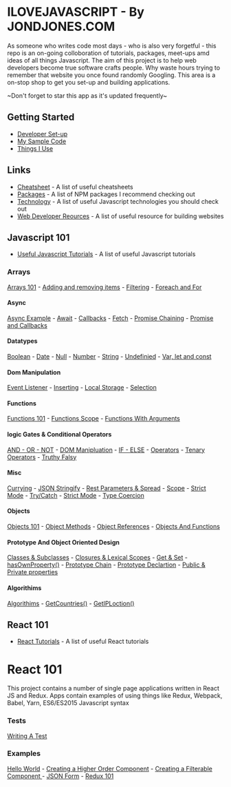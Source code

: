 # ILOVEJAVASCRIPT - By JONDJONES.COM

As someone who writes code most days - who is also very forgetful - this repo is an on-going colloboration of tutorials, packages, meet-ups amd ideas of all things Javascript.  The aim of this project is to help web developers become true software crafts people.  Why waste hours trying to remember that website you once found randomly Googling.  This area is a on-stop shop to get you set-up and building applications. 

~Don't forget to star this app as it's updated frequently~

## Getting Started

-   [Developer Set-up](docs/DEVELOPERSETUP.md)
-   [My Sample Code](docs/MYCODE.md)
-   [Things I  Use](docs/THINGSIUSE.md)

## Links

-   [Cheatsheet](docs/CHEATSHEET.md) - A list of useful cheatsheets  
-   [Packages](docs/PACKAGES.md) - A list of NPM packages I recommend checking out  
-   [Technology](docs/TECHNOLOGY.md) - A list of useful Javascript technologies you should check out
-   [Web Developer Reources](docs/WEBDEVRESOURCES.md) - A list of useful resource for building websites

## Javascript 101

-   [Useful Javascript Tutorials](docs/JAVASCRIPT.md) - A list of useful Javascript tutorials  

### Arrays

[Arrays 101](./javascript-101/arrays/arrays-101.md) -
[Adding and removing items](./javascript-101/arrays/array-adding-removing.md) -
[Filtering](./javascript-101/arrays/arrays-filtering) -
[Foreach and For](./javascript-101/arrays/arrays-for)

#### Async

[Async Example](./javascript-101/async/async-example.md) -
[Await](./javascript-101/async/await.md) -
[Callbacks](./javascript-101/async/callbacks.md) -
[Fetch](./javascript-101/async/fetch.md) -
[Promise Chaining](./javascript-101/async/promise-chaining.md) -
[Promise and Callbacks](./javascript-101/async/promises-and-callbacks.md)

#### Datatypes

[Boolean](./javascript-101/data-types/boolean.md) -
[Date](./javascript-101/data-types/date.md) -
[Null](./javascript-101/data-types/null.md) -
[Number](./javascript-101/data-types/null.md) -
[String](./javascript-101/data-types/string.md) -
[Undefinied](./javascript-101/data-types/undefinied.md) -
[Var, let and const](./javascript-101/data-types/uvar-let-const.md)

#### Dom Manipulation
[Event Listener](./javascript-101/dom-manipulation/event-listener.md) - 
[Inserting](./javascript-101/dom-manipulation/insertation.md) - 
[Local Storage](./javascript-101/dom-manipulation/local-storage.md) - 
[Selection](./javascript-101/dom-manipulation/selection.md)

#### Functions
[Functions 101](./javascript-101/dom-manipulation/functions-101.md) - 
[Functions Scope](./javascript-101/dom-manipulation/functions-101.md) - 
[Functions With Arguments](./javascript-101/dom-manipulation/functions-101.md)

#### logic Gates & Conditional Operators
[AND - OR - NOT](./javascript-101/logic-gates-conditional/and-or-not-statements.md) - 
[DOM Manipluation](./javascript-101/logic-gates-conditional/dom-manipulation.md) - 
[IF - ELSE](./javascript-101/logic-gates-conditional/if-else-statements) - 
[Operators](./javascript-101/logic-gates-conditional/operators) - 
[Tenary Operators](./javascript-101/logic-gates-conditional/ternary-operator) - 
[Truthy Falsy](./javascript-101/logic-gates-conditional/truthy-falsy)

#### Misc

[Currying](./javascript-101/misc/currying.md) - 
[JSON Stringify](./javascript-101/misc/json-stringify-and-parse.md) - 
[Rest Parameters & Spread](./javascript-101/misc/rest-parameters-and-spread.md) - 
[Scope](./javascript-101/misc/scope-101.md) - 
[Strict Mode](./javascript-101/misc/strict-mode.md) - 
[Try/Catch](./javascript-101/misc/strict-mode.md) - 
[Strict Mode](./javascript-101/misc/strict-mode.md) - 
[Type Coercion](./javascript-101/misc/type-coercion.md)

#### Objects

[Objects 101](./javascript-101/objects/objects-101.md) - 
[Object Methods](./javascript-101/objects/object-methods.md) - 
[Object References](./objects/object-references.md) - 
[Objects And Functions](./javascript-101/objects/objects-and-functions.md)

#### Prototype And Object Oriented Design

[Classes & Subclasses](./javascript-101/protoype-and-oo/classes-and-subclasses.md) - 
[Closures & Lexical Scopes](./javascript-101/protoype-and-oo/closures-and-lexical-scopes.md) - 
[Get & Set](./javascript-101/protoype-and-oo/get-set.md) - 
[hasOwnProperty()](./javascript-101/protoype-and-oo/hasOwnProperty.md) - 
[Prototype Chain](./javascript-101/protoype-and-oo/primitive-prototype-chain.md) - 
[Prototype Declartion](./javascript-101/protoype-and-oo/prototype-declartion.md) - 
[Public & Private properties](./javascript-101/protoype-and-oo/public-and-private-properties.md)

#### Algorithims

[Algorithims](./javascript-101/algorithims/algorithims.md) -
[GetCountries()](./javascript-101/api/get-country.md) -
[GetIPLoction()](./javascript-101/api/Get-IP-Loction.md)

## React 101


-   [React Tutorials](docs/REACT-TUTORIALS.md) - A list of useful React tutorials  

# React 101

This project contains a number of single page applications written in React JS and Redux. Apps contain examples of using things like Redux, Webpack, Babel, Yarn, ES6/ES2015 Javascript syntax

### Tests

[Writing A Test](./react-101/tests/writing-a-test.md)

### Examples

[Hello World](./react-101/examples/hello-world.md) -
[Creating a Higher Order Component](./react-101/examples/hoc.md)  -
[Creating a Filterable Component ](./react-101/examples/filter-component.md) -
[JSON Form](./react-101/examples/json-form.md) -
[Redux 101](./react-101/examples/redux-101.md)